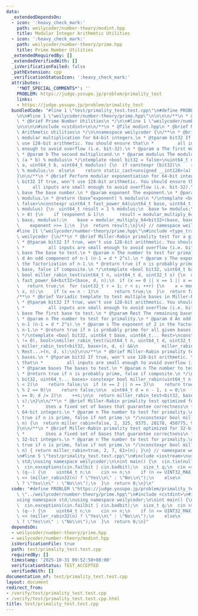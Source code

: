 ```yaml
---
data:
  _extendedDependsOn:
  - icon: ':heavy_check_mark:'
    path: weilycoder/number-theory/modint.hpp
    title: Modular Integer Arithmetic Utilities
  - icon: ':heavy_check_mark:'
    path: weilycoder/number-theory/prime.hpp
    title: Prime Number Utilities
  _extendedRequiredBy: []
  _extendedVerifiedWith: []
  _isVerificationFailed: false
  _pathExtension: cpp
  _verificationStatusIcon: ':heavy_check_mark:'
  attributes:
    '*NOT_SPECIAL_COMMENTS*': ''
    PROBLEM: https://judge.yosupo.jp/problem/primality_test
    links:
    - https://judge.yosupo.jp/problem/primality_test
  bundledCode: "#line 1 \"test/primality_test.test.cpp\"\n#define PROBLEM \"https://judge.yosupo.jp/problem/primality_test\"\
    \n\n#line 1 \"weilycoder/number-theory/prime.hpp\"\n\n\n\n/**\n * @file prime.hpp\n\
    \ * @brief Prime Number Utilities\n */\n\n#line 1 \"weilycoder/number-theory/modint.hpp\"\
    \n\n\n\n#include <cstdint>\n\n/**\n * @file modint.hpp\n * @brief Modular Integer\
    \ Arithmetic Utilities\n */\n\nnamespace weilycoder {\n/**\n * @brief Perform\
    \ modular multiplication for 64-bit integers.\n * @tparam bit32 If true, won't\
    \ use 128-bit arithmetic. You should ensure that\n *         all inputs are small\
    \ enough to avoid overflow (i.e. bit-32).\n * @param a The first multiplicand.\n\
    \ * @param b The second multiplicand.\n * @param modulus The modulus.\n * @return\
    \ (a * b) % modulus\n */\ntemplate <bool bit32 = false>\nuint64_t modular_multiply_64(uint64_t\
    \ a, uint64_t b, uint64_t modulus) {\n  if constexpr (bit32)\n    return a * b\
    \ % modulus;\n  else\n    return static_cast<unsigned __int128>(a) * b % modulus;\n\
    }\n\n/**\n * @brief Perform modular exponentiation for 64-bit integers.\n * @tparam\
    \ bit32 If true, won't use 128-bit arithmetic. You should ensure that\n *    \
    \     all inputs are small enough to avoid overflow (i.e. bit-32).\n * @param\
    \ base The base number.\n * @param exponent The exponent.\n * @param modulus The\
    \ modulus.\n * @return (base^exponent) % modulus\n */\ntemplate <bool bit32 =\
    \ false>\nconstexpr uint64_t fast_power_64(uint64_t base, uint64_t exponent, uint64_t\
    \ modulus) {\n  uint64_t result = 1 % modulus;\n  base %= modulus;\n  while (exponent\
    \ > 0) {\n    if (exponent & 1)\n      result = modular_multiply_64<bit32>(result,\
    \ base, modulus);\n    base = modular_multiply_64<bit32>(base, base, modulus);\n\
    \    exponent >>= 1;\n  }\n  return result;\n}\n} // namespace weilycoder\n\n\n\
    #line 11 \"weilycoder/number-theory/prime.hpp\"\n#include <type_traits>\n\nnamespace\
    \ weilycoder {\n/**\n * @brief Miller-Rabin primality test for a given base.\n\
    \ * @tparam bit32 If true, won't use 128-bit arithmetic. You should ensure that\n\
    \ *         all inputs are small enough to avoid overflow (i.e. bit-32).\n * @tparam\
    \ base The base to test.\n * @param n The number to test for primality.\n * @param\
    \ d An odd component of n-1 (n-1 = d * 2^s).\n * @param s The exponent of 2 in\
    \ the factorization of n-1.\n * @return true if n is probably prime for the given\
    \ base, false if composite.\n */\ntemplate <bool bit32, uint64_t base>\nconstexpr\
    \ bool miller_rabin_test(uint64_t n, uint64_t d, uint32_t s) {\n  uint64_t x =\
    \ fast_power_64<bit32>(base, d, n);\n  if (x == 0 || x == 1 || x == n - 1)\n \
    \   return true;\n  for (uint32_t r = 1; r < s; ++r) {\n    x = modular_multiply_64<bit32>(x,\
    \ x, n);\n    if (x == n - 1)\n      return true;\n  }\n  return false;\n}\n\n\
    /**\n * @brief Variadic template to test multiple bases in Miller-Rabin test.\n\
    \ * @tparam bit32 If true, won't use 128-bit arithmetic. You should ensure that\n\
    \ *         all inputs are small enough to avoid overflow (i.e. bit-32).\n * @tparam\
    \ base The first base to test.\n * @tparam Rest The remaining bases to test.\n\
    \ * @param n The number to test for primality.\n * @param d An odd component of\
    \ n-1 (n-1 = d * 2^s).\n * @param s The exponent of 2 in the factorization of\
    \ n-1.\n * @return true if n is probably prime for all given bases, false if composite.\n\
    \ */\ntemplate <bool bit32, uint64_t base, uint64_t... Rest>\nconstexpr std::enable_if_t<(sizeof...(Rest)\
    \ != 0), bool>\nmiller_rabin_test(uint64_t n, uint64_t d, uint32_t s) {\n  return\
    \ miller_rabin_test<bit32, base>(n, d, s) &&\n         miller_rabin_test<bit32,\
    \ Rest...>(n, d, s);\n}\n\n/**\n * @brief Miller-Rabin primality test using multiple\
    \ bases.\n * @tparam bit32 If true, won't use 128-bit arithmetic. You should ensure\
    \ that\n *         all inputs are small enough to avoid overflow (i.e. bit-32).\n\
    \ * @tparam bases The bases to test.\n * @param n The number to test for primality.\n\
    \ * @return true if n is probably prime, false if composite.\n */\ntemplate <bool\
    \ bit32, uint64_t... bases> constexpr bool miller_rabin(uint64_t n) {\n  if (n\
    \ < 2)\n    return false;\n  if (n == 2 || n == 3)\n    return true;\n  if (n\
    \ % 2 == 0)\n    return false;\n\n  uint64_t d = n - 1, s = 0;\n  for (; d % 2\
    \ == 0; d /= 2)\n    ++s;\n\n  return miller_rabin_test<bit32, bases...>(n, d,\
    \ s);\n}\n\n/**\n * @brief Miller-Rabin primality test optimized for 64-bit integers.\n\
    \ *        Uses a fixed set of bases that guarantee correctness\n *        for\
    \ 64-bit integers.\n * @param n The number to test for primality.\n * @return\
    \ true if n is prime, false if not prime.\n */\nconstexpr bool miller_rabin64(uint64_t\
    \ n) {\n  return miller_rabin<false, 2, 325, 9375, 28178, 450775, 9780504, 1795265022>(n);\n\
    }\n\n/**\n * @brief Miller-Rabin primality test optimized for 32-bit integers.\n\
    \ *        Uses a fixed set of bases that guarantee correctness\n *        for\
    \ 32-bit integers.\n * @param n The number to test for primality.\n * @return\
    \ true if n is prime, false if not prime.\n */\nconstexpr bool miller_rabin32(uint32_t\
    \ n) { return miller_rabin<true, 2, 7, 61>(n); }\n} // namespace weilycoder\n\n\
    \n#line 5 \"test/primality_test.test.cpp\"\n#include <iostream>\nusing namespace\
    \ std;\nusing namespace weilycoder;\n\nint main() {\n  cin.tie(nullptr)->sync_with_stdio(false);\n\
    \  cin.exceptions(cin.failbit | cin.badbit);\n  size_t q;\n  cin >> q;\n  while\
    \ (q--) {\n    uint64_t n;\n    cin >> n;\n    if (n <= UINT32_MAX)\n      cout\
    \ << (miller_rabin32(n) ? \"Yes\\n\" : \"No\\n\");\n    else\n      cout << (miller_rabin64(n)\
    \ ? \"Yes\\n\" : \"No\\n\");\n  }\n  return 0;\n}\n"
  code: "#define PROBLEM \"https://judge.yosupo.jp/problem/primality_test\"\n\n#include\
    \ \"../weilycoder/number-theory/prime.hpp\"\n#include <cstdint>\n#include <iostream>\n\
    using namespace std;\nusing namespace weilycoder;\n\nint main() {\n  cin.tie(nullptr)->sync_with_stdio(false);\n\
    \  cin.exceptions(cin.failbit | cin.badbit);\n  size_t q;\n  cin >> q;\n  while\
    \ (q--) {\n    uint64_t n;\n    cin >> n;\n    if (n <= UINT32_MAX)\n      cout\
    \ << (miller_rabin32(n) ? \"Yes\\n\" : \"No\\n\");\n    else\n      cout << (miller_rabin64(n)\
    \ ? \"Yes\\n\" : \"No\\n\");\n  }\n  return 0;\n}"
  dependsOn:
  - weilycoder/number-theory/prime.hpp
  - weilycoder/number-theory/modint.hpp
  isVerificationFile: true
  path: test/primality_test.test.cpp
  requiredBy: []
  timestamp: '2025-10-31 09:52:58+08:00'
  verificationStatus: TEST_ACCEPTED
  verifiedWith: []
documentation_of: test/primality_test.test.cpp
layout: document
redirect_from:
- /verify/test/primality_test.test.cpp
- /verify/test/primality_test.test.cpp.html
title: test/primality_test.test.cpp
---
```

